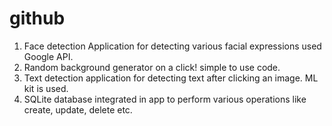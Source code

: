 # github
1) Face detection Application for detecting various facial expressions used Google API.
2) Random background generator on a click! simple to use code.
3) Text detection application for detecting text after clicking an image. ML kit is used.
4) SQLite database integrated in app to perform various operations like create, update, delete etc.
